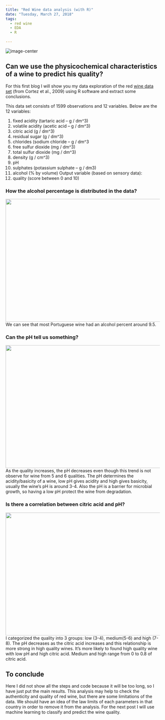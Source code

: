 ```yaml
---
title: "Red Wine data analysis (with R)"
date: "Tuesday, March 27, 2018"
tags:
  - red wine
  - EDA
  - R
  
---
```


<p><img src="{{ site.url }}{{ site.baseurl }}/images/vino.jpg" alt="image-center" class="align-center" /></p>    

## Can we use the physicochemical characteristics of a wine to predict his quality?
 
For this first blog I will show you my data exploration of the red [wine data set](https://s3.amazonaws.com/udacity-hosted-downloads/ud651/wineQualityReds.csv) (from Cortez et al., 2009) using R software and extract some conclusions.

This data set consists of 1599 observations and 12 variables.  Below are the 12 variables:
1. fixed acidity (tartaric acid – g / dm^3)
2. volatile acidity (acetic acid – g / dm^3)
3. citric acid (g / dm^3)
4. residual sugar (g / dm^3)
5. chlorides (sodium chloride – g / dm^3
6. free sulfur dioxide (mg / dm^3)
7. total sulfur dioxide (mg / dm^3)
8. density (g / cm^3)
9. pH
10. sulphates (potassium sulphate – g / dm3)
11. alcohol (% by volume)
Output variable (based on sensory data):
12. quality (score between 0 and 10)
 
### How the alcohol percentage is distributed in the data?
<img src="{{ site.url }}{{ site.baseurl }}/images/wine/alcoholpercent.png" alt="" width="680" height="400">        
We can see that most Portuguese wine had an alcohol percent around 9.5.  
    
### Can the pH tell us something?
<img src="{{ site.url }}{{ site.baseurl }}/images/wine/WinepH.png" alt="" width="680" height="400">        
As the quality increases, the pH decreases even though this trend is not observe 
for wine from 5 and 6 qualities. The pH determines the acidity/basicity of a wine, 
low pH gives acidity and high gives basicity, usually the wine’s pH is around 3-4.
Also the pH is a barrier for microbial growth, 
so having a low pH protect the wine from degradation. 

### Is there a correlation between citric acid and pH?
<img src="{{ site.url }}{{ site.baseurl }}/images/wine/citric acid and pH.png" alt="" width="680" height="400">        
I categorized the quality into 3 groups: low (3-4), medium(5-6) and high (7-8). 
 The pH decreases as the citric acid increases and this relationship is more strong in high quality wines. It’s more likely to found high quality wine with low pH and high citric acid. Medium and high range from 0 to 0.8 of citric acid. 
 
## To conclude
Here I did not show all the steps and code because it will be too long, so I have just put the main results.
This analysis may help to check the authenticity and quality of red wine, but there are some limitations of the data.  We should have an idea of the law limits of each parameters in that country in order to remove it from the analysis.
For the next post I will use machine learning to classify and predict the wine quality.
